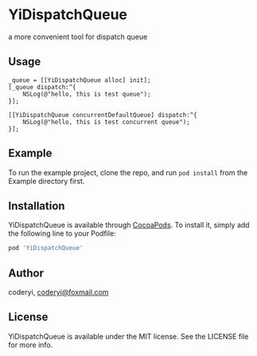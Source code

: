 # YiDispatchQueue

a more convenient tool for dispatch queue

## Usage

```
_queue = [[YiDispatchQueue alloc] init];
[_queue dispatch:^{
    NSLog(@"hello, this is test queue");
}];
    
[[YiDispatchQueue concurrentDefaultQueue] dispatch:^{
    NSLog(@"hello, this is test concurrent queue");
}];
```

## Example

To run the example project, clone the repo, and run `pod install` from the Example directory first.


## Installation

YiDispatchQueue is available through [CocoaPods](https://cocoapods.org). To install
it, simply add the following line to your Podfile:

```ruby
pod 'YiDispatchQueue'
```

## Author

coderyi, coderyi@foxmail.com

## License

YiDispatchQueue is available under the MIT license. See the LICENSE file for more info.
